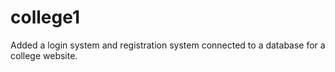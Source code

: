 # college1
Added a login system and registration system connected to a database for a college website.

